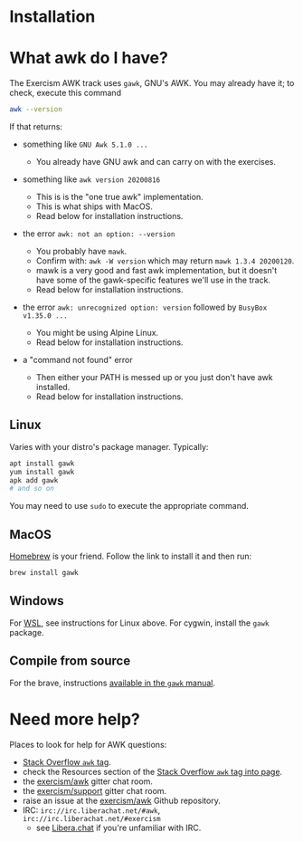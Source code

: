# Installation

# What awk do I have?

The Exercism AWK track uses `gawk`, GNU's AWK.
You may already have it; to check, execute this command
```sh
awk --version
```

If that returns:

* something like `GNU Awk 5.1.0 ...`
    - You already have GNU awk and can carry on with the exercises.

* something like `awk version 20200816`
    - This is is the "one true awk" implementation.
    - This is what ships with MacOS.
    - Read below for installation instructions.

* the error `awk: not an option: --version`
    - You probably have `mawk`.
    - Confirm with: `awk -W version` which may return `mawk 1.3.4 20200120`.
    - mawk is a very good and fast awk implementation, but it doesn't have some of the gawk-specific features we'll use in the track.
    - Read below for installation instructions.

* the error `awk: unrecognized option: version` followed by `BusyBox v1.35.0 ...`
    - You might be using Alpine Linux.
    - Read below for installation instructions.

* a "command not found" error
    - Then either your PATH is messed up or you just don't have awk installed.
    - Read below for installation instructions.

## Linux

Varies with your distro's package manager. Typically:
```sh
apt install gawk
yum install gawk
apk add gawk
# and so on
```
You may need to use `sudo` to execute the appropriate command.

## MacOS

[Homebrew][brew] is your friend. Follow the link to install it and then run:
```sh
brew install gawk
```

## Windows

For [WSL][wsl], see instructions for Linux above.
For cygwin, install the `gawk` package.

## Compile from source

For the brave, instructions [available in the `gawk` manual][build].

# Need more help?

Places to look for help for AWK questions:

* [Stack Overflow `awk` tag][so].
* check the Resources section of the [Stack Overflow `awk` tag into page][so-info].
* the [exercism/awk][gitter-awk] gitter chat room.
* the [exercism/support][gitter-support] gitter chat room.
* raise an issue at the [exercism/awk][github] Github repository.
* IRC: `irc://irc.liberachat.net/#awk`, `irc://irc.liberachat.net/#exercism`
    * see [Libera.chat][libera] if you're unfamiliar with IRC.


[build]: https://www.gnu.org/software/gawk/manual/gawk.html#Installation
[wsl]: https://docs.microsoft.com/en-us/windows/wsl/about
[brew]: https://brew.sh/
[so]: https://stackoverflow.com/tags/awk
[so-info]: https://stackoverflow.com/tags/awk/info
[gitter-awk]: https://gitter.im/exercism/awk
[gitter-support]: https://gitter.im/exercism/support
[github]: https://github.com/exercism/awk
[libera]: https://libera.chat
